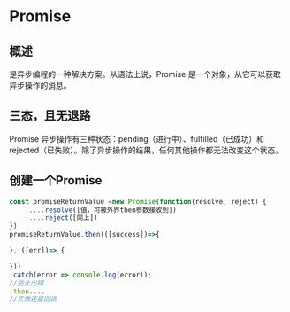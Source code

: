 # Promise 

## 概述
是异步编程的一种解决方案。从语法上说，Promise 是一个对象，从它可以获取异步操作的消息。

## 三态，且**无退路**
Promise 异步操作有三种状态：pending（进行中）、fulfilled（已成功）和 rejected（已失败）。除了异步操作的结果，任何其他操作都无法改变这个状态。

## 创建一个Promise

```javascript
const promiseReturnValue =new Promise(function(resolve, reject) {
    .....resolve([值，可被外界then参数接收到])
    .....reject([同上])
})
promiseReturnValue.then(([success])=>{

}, ([err])=> {

}))
.catch(error => console.log(error));
//防止出错
.then....
//实质还是回调
```